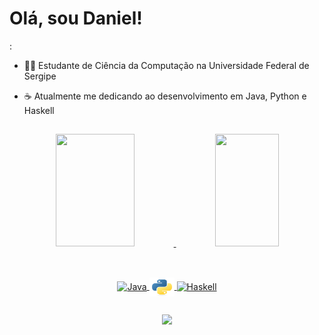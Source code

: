# Olá, sou Daniel!
:

- 👨‍💻 Estudante de Ciência da Computação na Universidade Federal de Sergipe
- ☕ Atualmente me dedicando ao desenvolvimento em Java, Python e Haskell

  ##
 
 <div align="center" style="display: inline_block">
  <a href="https://github.com/Dan-Avila">
  <img height="180em" width="50%" src="https://github-readme-stats.vercel.app/api?username=Dan-Avila&show_icons=true&theme=github_dark&include_all_commits=true&count_private=true"/>
  <img height="180em" width="45%" src="https://github-readme-stats.vercel.app/api/top-langs/?username=Dan-Avila&layout=compact&langs_count=7&theme=github_dark"/>
</div>
  
  ##
  
<div align="center" style="display: inline_block"><br>
  <img align="center" alt="Java" height="30" width="40" src="https://cdn.jsdelivr.net/gh/devicons/devicon/icons/java/java-original.svg">
  <img align="center" alt="Python" height="30" width="40" src="https://raw.githubusercontent.com/devicons/devicon/master/icons/python/python-original.svg">
  <img align="center" alt="Haskell" height="30" width="40" src="https://cdn.jsdelivr.net/gh/devicons/devicon/icons/haskell/haskell-original.svg">
</div>
    
  ##
    
<div align="center"> 
  <a href="https://www.linkedin.com/in/daniel-avila-sl/" target="_blank"><img src="https://img.shields.io/badge/LinkedIn-0077B5?style=for-the-badge&logo=linkedin&logoColor=white"></a>
</div>
  
